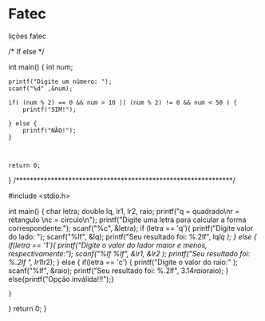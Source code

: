 # Fatec
lições fatec

/* If else */

int main()
{
    int num;
    
    printf("Digite um número: ");
    scanf("%d" ,&num);
   
    if( (num % 2) == 0 && num > 10 || (num % 2) != 0 && num < 50 ) {
        printf("SIM!"); 
        
    } else {
        printf("NÃO!");
    }
    
    

    return 0;
}
/**************************************************************/

#include <stdio.h>

int main()
{
    char letra;
    double lq, lr1, lr2, raio;
    printf("q = quadrado\nr = retangulo \nc = circulo\n");
    printf("Digite uma letra para calcular a forma correspondente:");
    scanf("%c", &letra);
    if (letra == 'q'){
        printf("Digite valor do lado: ");
        scanf("%lf", &lq);
        printf("Seu resultado foi: %.2lf", lq*lq );
    } else { if(letra == '1'){ 
        printf("Digite o valor do lador maior e menos, respectivamente:"); 
        scanf("%lf %lf", &lr1, &lr2 );
        printf("Seu resultado foi: %.2lf ", lr1*lr2);
    } else { if(letra == 'c') {
        printf("Digite o valor do raio:"  );
        scanf("%lf", &raio);
        printf("Seu resultado foi: %.2lf", 3.14*raio*raio);
    } else{printf("Opção inválida!!!");}
                            
    }   
   
}
    return 0;
}
